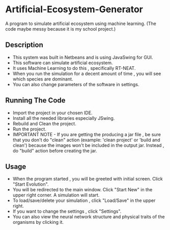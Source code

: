 # Artificial-Ecosystem-Generator
A program to simulate artificial ecosystem using machine learning. (The code maybe messy because it is my school project.)

## Description
* This system was built in Netbeans and is using JavaSwing for GUI.
* This software can simulate artificial ecosystem.
* It uses Machine Learning to do this , specifically RT-NEAT.
* When you run the simulation for a decent amount of time , you will see which species are dominant.
* You can also change parameters of the software in settings.


## Running The Code
* Import the project in your chosen IDE.
* Install all the needed libraries especially JSwing.
* Rebuild and Clean the project.
* Run the project.
* IMPORTANT NOTE - If you are getting the producing a jar file , be sure that you don't do
"clean" action (example: 'clean project' or 'build and clean') because the images won't be included in the output jar. Instead , do "build" action before creating the jar.


## Usage
* When the program started , you will be greeted with initial screen. Click "Start Evolution".
* You will be redirected to the main window. Click "Start New" in the upper right corner. A simulation will start.
* To load/save/delete your simulation , click "Load/Save" in the upper right.
* If you want to change the settings , click "Settings".
* You can also view the neural network structure and physical traits of the organisms by clicking it.
  
 
